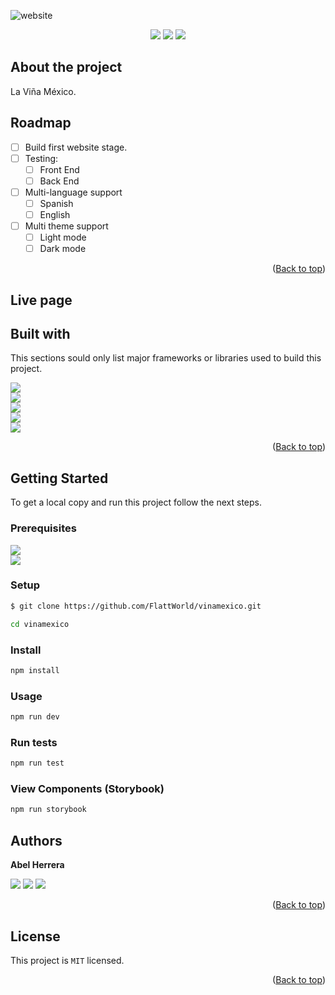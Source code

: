 ![website]() <!-- FOTO DEL SITIO -->

<!-- TECNOLOGIAS USADAS -->
<p align=center>
     <a href="https://nodejs.org/" target="_blank"><img src="https://img.shields.io/badge/Node%20js-18.12.x-339933?style=for-the-badge&logo=node.js&labelColor=20232a" /></a>
     <a href="https://www.npmjs.com/" target="_blank"><img src="https://img.shields.io/badge/npm-8.19.x-CB3837?style=for-the-badge&logo=npm&labelColor=20232a" /></a>
     <a href="https://www.in-situ.com.mx" target="_blank"><img src="https://img.shields.io/badge/license-MIT-orange?style=for-the-badge&logo=github&labelColor=20232a" /></a>
</p>

## About the project

La Viña México. <!-- Nombre del proyecto -->

## Roadmap <!-- Features del proyecto (Actuales y planeadas) -->

- [ ] Build first website stage.
- [ ] Testing:
  - [ ] Front End
  - [ ] Back End
- [ ] Multi-language support
  - [ ] Spanish
  - [ ] English
- [ ] Multi theme support
  - [ ] Light mode
  - [ ] Dark mode

<p align="right">(<a href="#top">Back to top</a>)</p>

## Live page

<!-- Link a la pagina -->
<!-- [In Situ Energía website here](https://www.in-situ.com.mx)  -->

## Built with

This sections sould only list major frameworks or libraries used to build this project.

<!-- Tecnologías usadas -->

[<img src="https://img.shields.io/badge/reactjs-%2320232a.svg?style=for-the-badge&logo=react&logoColor=%2361DAFB" />][reactjs] <br/>
[<img src="https://img.shields.io/badge/tailwindcss-%2338B2AC.svg?style=for-the-badge&logo=tailwind-css&logoColor=white" />][tailwindcss] <br/>
[<img src="https://img.shields.io/badge/Node.js-43853D?style=for-the-badge&logo=node.js&logoColor=white" />][nodejs] <br/>
[<img src="https://img.shields.io/badge/MongoDB-4EA94B?style=for-the-badge&logo=mongodb&logoColor=white" />][mongodb] <br/>
[<img src="https://img.shields.io/badge/Nextjs-fff?style=for-the-badge&logo=next.js&logoColor=black" />][nextjs] <br/>

[reactjs]: https://reactjs.org/
[tailwindcss]: https://tailwindcss.com/
[nodejs]: https://nodejs.org/
[nextjs]: https://www.nextjs.org/
[mongodb]: https://www.mongodb.com/

<p align="right">(<a href="#top">Back to top</a>)</p>

## Getting Started

To get a local copy and run this project follow the next steps.

<!-- COMO USAR EL PROYECTO -->

### Prerequisites

<a href="https://nodejs.org/" target="_blank"><img src="https://img.shields.io/badge/Node%20js-18.12.x-339933?style=for-the-badge&logo=node.js&labelColor=20232a" /></a>
<br/>
<a href="https://www.npmjs.com/" target="_blank"><img src="https://img.shields.io/badge/npm-8.19.x-CB3837?style=for-the-badge&logo=npm&labelColor=20232a" /></a>

### Setup

```sh
$ git clone https://github.com/FlattWorld/vinamexico.git
```

```sh
cd vinamexico
```

### Install

```sh
npm install
```

### Usage

```sh
npm run dev
```

### Run tests

```sh
npm run test
```

### View Components (Storybook)

```sh
npm run storybook
```

<!-- ### Deployment

Make a pull request and when approved and merged the changes will show up on website.

<p align="right">(<a href="#top">Back to top</a>)</p> -->

## Authors

<!-- AUTORES -->

**Abel Herrera**

[<img src="https://img.shields.io/badge/GitHub-100000?style=for-the-badge&logo=github&logoColor=white" />][github]
[<img src="https://img.shields.io/badge/Twitter-1DA1F2?style=for-the-badge&logo=twitter&logoColor=white" />][twitter]
[<img src="https://img.shields.io/badge/LinkedIn-0077B5?style=for-the-badge&logo=linkedin&logoColor=white" />][linkedin]

[github]: https://github.com/Lino09
[twitter]: https://twitter.com/AbelHerreraZam1
[linkedin]: https://www.linkedin.com/in/abelherreraz/

<p align="right">(<a href="#top">Back to top</a>)</p>

<!-- ## Contributing

Contributions, issues and feature request are welcome!
Feel free to check the [issues page](../../../issues/).
<p align="right">(<a href="#top">Back to top</a>)</p> -->

<!-- ## Show your support

Give a ⭐️ if you like this project!
<p align="right">(<a href="#top">Back to top</a>)</p> -->

<!-- ## Acknowledgments

- Mention to anyone whose code was used
- Inspiration
- Etc.
<p align="right">(<a href="#top">Back to top</a>)</p> -->

## License

This project is `MIT` licensed.

<p align="right">(<a href="#top">Back to top</a>)</p>
